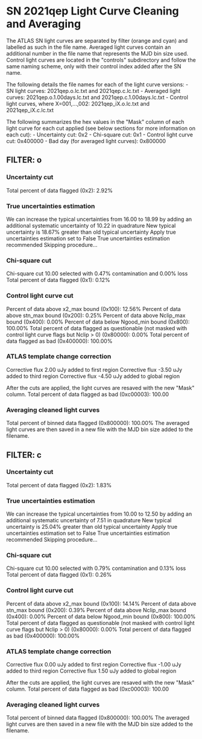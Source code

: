 # SN 2021qep Light Curve Cleaning and Averaging

The ATLAS SN light curves are separated by filter (orange and cyan) and labelled as such in the file name. Averaged light curves contain an additional number in the file name that represents the MJD bin size used. Control light curves are located in the "controls" subdirectory and follow the same naming scheme, only with their control index added after the SN name.

The following details the file names for each of the light curve versions:
	- SN light curves: 2021qep.o.lc.txt and 2021qep.c.lc.txt
	- Averaged light curves: 2021qep.o.1.00days.lc.txt and 2021qep.c.1.00days.lc.txt
	- Control light curves, where X=001,...,002: 2021qep_iX.o.lc.txt and 2021qep_iX.c.lc.txt

The following summarizes the hex values in the "Mask" column of each light curve for each cut applied (see below sections for more information on each cut): 
	- Uncertainty cut: 0x2
	- Chi-square cut: 0x1
	- Control light curve cut: 0x400000
	- Bad day (for averaged light curves): 0x800000

## FILTER: o

### Uncertainty cut
Total percent of data flagged (0x2): 2.92%

### True uncertainties estimation
We can increase the typical uncertainties from 16.00 to 18.99 by adding an additional systematic uncertainty of 10.22 in quadrature
New typical uncertainty is 18.67% greater than old typical uncertainty
Apply true uncertainties estimation set to False
True uncertainties estimation recommended
Skipping procedure...

### Chi-square cut
Chi-square cut 10.00 selected with 0.47% contamination and 0.00% loss
Total percent of data flagged (0x1): 0.12%

### Control light curve cut
Percent of data above x2_max bound (0x100): 12.56%
Percent of data above stn_max bound (0x200): 0.25%
Percent of data above Nclip_max bound (0x400): 0.00%
Percent of data below Ngood_min bound (0x800): 100.00%
Total percent of data flagged as questionable (not masked with control light curve flags but Nclip > 0) (0x80000): 0.00%
Total percent of data flagged as bad (0x400000): 100.00%

### ATLAS template change correction
Corrective flux 2.00 uJy added to first region
Corrective flux -3.50 uJy added to third region
Corrective flux -4.50 uJy added to global region

After the cuts are applied, the light curves are resaved with the new "Mask" column.
Total percent of data flagged as bad (0xc00003): 100.00

### Averaging cleaned light curves
Total percent of binned data flagged (0x800000): 100.00%
The averaged light curves are then saved in a new file with the MJD bin size added to the filename.

## FILTER: c

### Uncertainty cut
Total percent of data flagged (0x2): 1.83%

### True uncertainties estimation
We can increase the typical uncertainties from 10.00 to 12.50 by adding an additional systematic uncertainty of 7.51 in quadrature
New typical uncertainty is 25.04% greater than old typical uncertainty
Apply true uncertainties estimation set to False
True uncertainties estimation recommended
Skipping procedure...

### Chi-square cut
Chi-square cut 10.00 selected with 0.79% contamination and 0.13% loss
Total percent of data flagged (0x1): 0.26%

### Control light curve cut
Percent of data above x2_max bound (0x100): 14.14%
Percent of data above stn_max bound (0x200): 0.39%
Percent of data above Nclip_max bound (0x400): 0.00%
Percent of data below Ngood_min bound (0x800): 100.00%
Total percent of data flagged as questionable (not masked with control light curve flags but Nclip > 0) (0x80000): 0.00%
Total percent of data flagged as bad (0x400000): 100.00%

### ATLAS template change correction
Corrective flux 0.00 uJy added to first region
Corrective flux -1.00 uJy added to third region
Corrective flux 1.50 uJy added to global region

After the cuts are applied, the light curves are resaved with the new "Mask" column.
Total percent of data flagged as bad (0xc00003): 100.00

### Averaging cleaned light curves
Total percent of binned data flagged (0x800000): 100.00%
The averaged light curves are then saved in a new file with the MJD bin size added to the filename.